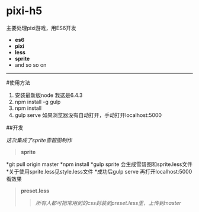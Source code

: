# pixi-h5
主要处理pixi游戏，用ES6开发
* **es6**
* **pixi**
* **less**
* **sprite**
* and so so on

****
#使用方法
1. 安装最新版node 我这是6.4.3
2. npm install -g gulp
3. npm install
4. gulp serve
如果浏览器没有自动打开，手动打开localhost:5000


##开发

*这次集成了sprite雪碧图制作*

>**sprite**

*git pull origin master
*npm install
*gulp sprite 会生成雪碧图和sprite.less文件
*关于使用sprite.less见style.less文件
*成功后gulp serve 再打开localhost:5000看效果



> **preset.less**
>> *所有人都可把常用到的css封装到preset.less里，上传到master*